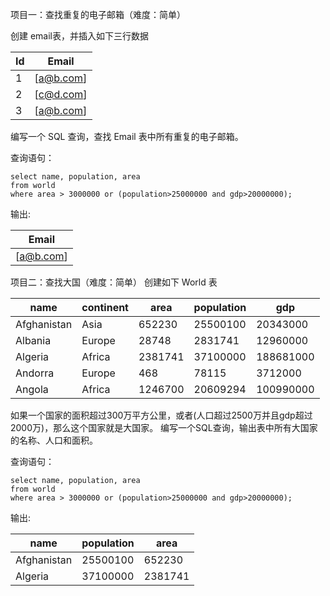 项目一：查找重复的电子邮箱（难度：简单） 

创建 email表，并插入如下三行数据 

| Id | Email   |
|----|---------|
| 1  | [a@b.com] |
| 2  | [c@d.com]|
| 3  | [a@b.com]|

编写一个 SQL 查询，查找 Email 表中所有重复的电子邮箱。 




查询语句：
```mysql
select name, population, area 
from world 
where area > 3000000 or (population>25000000 and gdp>20000000);
```
输出: 

| Email   |
|---------|
| [a@b.com]|





项目二：查找大国（难度：简单） 
创建如下 World 表

| name            | continent  | area       | population   | gdp           |
|-----------------|------------|-----------|--------------|--------------|
| Afghanistan     | Asia       | 652230     | 25500100     | 20343000      |
| Albania         | Europe     | 28748      | 2831741      | 12960000      |
| Algeria         | Africa     | 2381741    | 37100000     | 188681000     |
| Andorra         | Europe     | 468        | 78115        | 3712000       |
| Angola          | Africa     | 1246700    | 20609294     | 100990000     |

如果一个国家的面积超过300万平方公里，或者(人口超过2500万并且gdp超过2000万)，那么这个国家就是大国家。 
编写一个SQL查询，输出表中所有大国家的名称、人口和面积。 



查询语句：
```mysql
select name, population, area 
from world 
where area > 3000000 or (population>25000000 and gdp>20000000);
```
输出: 

| name        | population | area   |
| ----------- | ---------- | ------ |
| Afghanistan | 25500100   | 652230 |
|Algeria	|37100000	|2381741|
